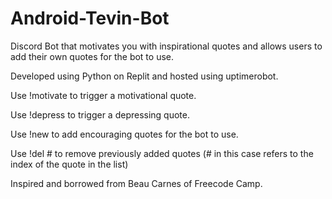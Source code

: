 # Android-Tevin-Bot

Discord Bot that motivates you with inspirational quotes and allows users to add their own quotes for the bot to use.

Developed using Python on Replit and hosted using uptimerobot.

Use !motivate to trigger a motivational quote.

Use !depress to trigger a depressing quote.

Use !new to add encouraging quotes for the bot to use.

Use !del # to remove previously added quotes (# in this case refers to the index of the quote in the list)

Inspired and borrowed from Beau Carnes of Freecode Camp.
